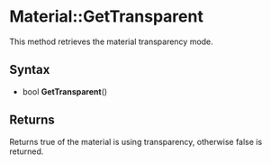 # Material::GetTransparent

This method retrieves the material transparency mode.

## Syntax

- bool **GetTransparent**()

## Returns

Returns true of the material is using transparency, otherwise false is returned.
